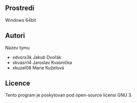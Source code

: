 Prostredi
---------
Windows 64bit

Autori
------

Nazev tymu
- xdvora3k Jakub Dvořák
- xkvasn14 Jaroslav Kvasnička
- xkuzel08 Marie Kuželová 

Licence
-------

Tento program je poskytovan pod open-source licensi GNU 3.
